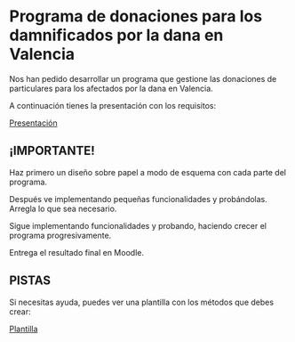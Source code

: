 # Programa de donaciones para los damnificados por la dana en Valencia
Nos han pedido desarrollar un programa que gestione
las donaciones de particulares para los
afectados por la dana en Valencia.

A continuación tienes la presentación con los requisitos:

[Presentación](https://www.canva.com/design/DAGYaR_mOVI/yg01HsTekrokUEbAB1c8vw/view?utm_content=DAGYaR_mOVI&utm_campaign=designshare&utm_medium=link&utm_source=editor)

## ¡IMPORTANTE!
Haz primero un diseño sobre papel a modo de esquema con cada parte del programa.

Después ve implementando pequeñas funcionalidades y probándolas. Arregla lo que sea necesario.

Sigue implementando funcionalidades y probando, haciendo crecer el programa progresivamente.

Entrega el resultado final en Moodle.

## PISTAS
Si necesitas ayuda, puedes ver una plantilla con los métodos que debes crear:

[Plantilla](https://github.com/d3stroya/Programacion_DAW1_24-25/blob/main/Tema05/src/programaDonaciones/DonacionesDana.java)
